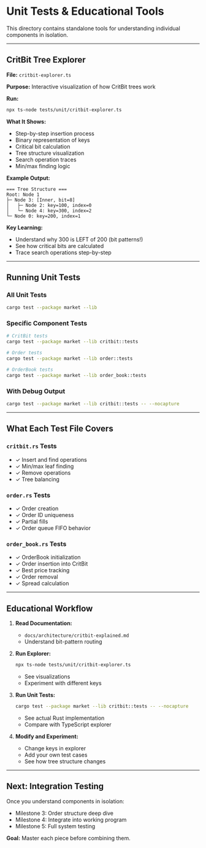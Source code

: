 # Unit Tests & Educational Tools

This directory contains standalone tools for understanding individual components in isolation.

---

## CritBit Tree Explorer

**File:** `critbit-explorer.ts`

**Purpose:** Interactive visualization of how CritBit trees work

**Run:**
```bash
npx ts-node tests/unit/critbit-explorer.ts
```

**What It Shows:**
- Step-by-step insertion process
- Binary representation of keys
- Critical bit calculation
- Tree structure visualization
- Search operation traces
- Min/max finding logic

**Example Output:**
```
=== Tree Structure ===
Root: Node 1
├─ Node 3: [Inner, bit=8]
│   ├─ Node 2: key=100, index=0
│   └─ Node 4: key=300, index=2
└─ Node 0: key=200, index=1
```

**Key Learning:**
- Understand why 300 is LEFT of 200 (bit patterns!)
- See how critical bits are calculated
- Trace search operations step-by-step

---

## Running Unit Tests

### All Unit Tests
```bash
cargo test --package market --lib
```

### Specific Component Tests
```bash
# CritBit tests
cargo test --package market --lib critbit::tests

# Order tests  
cargo test --package market --lib order::tests

# OrderBook tests
cargo test --package market --lib order_book::tests
```

### With Debug Output
```bash
cargo test --package market --lib critbit::tests -- --nocapture
```

---

## What Each Test File Covers

### `critbit.rs` Tests
- ✓ Insert and find operations
- ✓ Min/max leaf finding
- ✓ Remove operations
- ✓ Tree balancing

### `order.rs` Tests
- ✓ Order creation
- ✓ Order ID uniqueness
- ✓ Partial fills
- ✓ Order queue FIFO behavior

### `order_book.rs` Tests
- ✓ OrderBook initialization
- ✓ Order insertion into CritBit
- ✓ Best price tracking
- ✓ Order removal
- ✓ Spread calculation

---

## Educational Workflow

1. **Read Documentation:**
   - `docs/architecture/critbit-explained.md`
   - Understand bit-pattern routing

2. **Run Explorer:**
   ```bash
   npx ts-node tests/unit/critbit-explorer.ts
   ```
   - See visualizations
   - Experiment with different keys

3. **Run Unit Tests:**
   ```bash
   cargo test --package market --lib critbit::tests -- --nocapture
   ```
   - See actual Rust implementation
   - Compare with TypeScript explorer

4. **Modify and Experiment:**
   - Change keys in explorer
   - Add your own test cases
   - See how tree structure changes

---

## Next: Integration Testing

Once you understand components in isolation:
- Milestone 3: Order structure deep dive
- Milestone 4: Integrate into working program
- Milestone 5: Full system testing

**Goal:** Master each piece before combining them.

